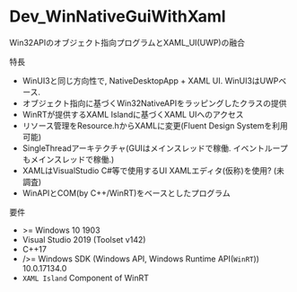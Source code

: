 # Dev_WinNativeGuiWithXaml
Win32APIのオブジェクト指向プログラムとXAML_UI(UWP)の融合  

特長
+ WinUI3と同じ方向性で, NativeDesktopApp + XAML UI. WinUI3はUWPベース.
+ オブジェクト指向に基づくWin32NativeAPIをラッピングしたクラスの提供
+ WinRTが提供するXAML Islandに基づくXAML UIへのアクセス
+ リソース管理をResource.hからXAMLに変更(Fluent Design Systemを利用可能)
+ SingleThreadアーキテクチャ(GUIはメインスレッドで稼働. イベントループもメインスレッドで稼働.)
+ XAMLはVisualStudio C#等で使用するUI XAMLエディタ(仮称)を使用? (未調査)
+ WinAPIとCOM(by C++/WinRT)をベースとしたプログラム

要件
+ \>= Windows 10 1903
+ Visual Studio 2019 (Toolset v142)
+ C++17
+ />= Windows SDK (Windows API, Windows Runtime API(`WinRT`)) 10.0.17134.0
+ `XAML Island` Component of WinRT


